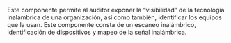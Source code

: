Este componente permite al auditor exponer la “visibilidad” de la tecnología inalámbrica de una organización, así como también, identificar los equipos que la usan. Este componente consta de un escaneo inalámbrico, identificación de dispositivos y mapeo de la señal inalámbrica.
